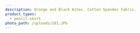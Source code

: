 ```yaml
---
description: Orange and Black Aztec. Cotton Spandex Fabric.
product_types:
  - pencil-skirt
photo_path: /uploads/181.JPG
---
```

